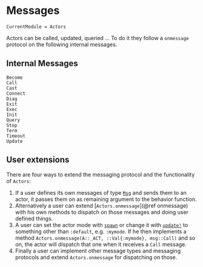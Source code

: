 # Messages

```@meta
CurrentModule = Actors
```

Actors can be called, updated, queried … To do it they follow a `onmessage` protocol on the following internal messages.

## Internal Messages

```@docs
Become
Call
Cast
Connect
Diag
Exit
Exec
Init
Query
Stop
Term
Timeout
Update
```

## User extensions

There are four ways to extend the messaging protocol and the functionality of `Actors`:

1. If a user defines its own messages of type [`Msg`](@ref) and sends them to an actor, it passes them on as remaining argument to the behavior function.
2. Alternatively a user can extend [`Actors.onmessage`](@ref onmessage) with his own methods to dispatch on those messages and doing user defined things.
3. A user can set the actor mode with [`spawn`](@ref) or change it with [`update!`](@ref) to something other than `:default`, e.g. `:mymode`. If he then implements a method `Actors.onmessage(A::_ACT, ::Val{:mymode}, msg::Call)` and so on, the actor will dispatch that one when it receives a `Call` message.
4. Finally a user can implement other message types and messaging protocols and extend `Actors.onmessage` for dispatching on those.
